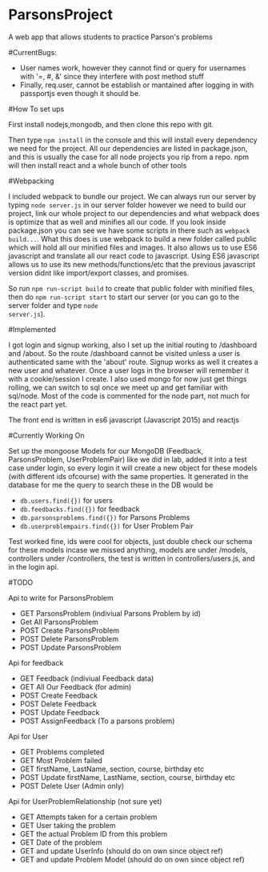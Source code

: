 # ParsonsProject
A web app that allows students to practice Parson's problems

#CurrentBugs:
* User names work, however they cannot find or query for usernames with '=, #, &' since they interfere with post method stuff
* Finally, req.user, cannot be establish or mantained after logging in with passportjs even though it should be. 

#How To set ups

First install nodejs,mongodb, and then clone this repo with git.

Then type <code>npm install</code> in the console and this will install every dependency we need for the project. All our dependencies are listed in package.json, and this is usually the case for all node projects you rip from a repo. npm will then install react and a whole bunch of other tools


#Webpacking

I included webpack to bundle our project. We can always run our server by typing <code>node server.js</code> in our server folder however we need to build our project, link our whole project to our dependencies and what webpack does is optimize that as well and minifies all our code. If you look inside package.json you can see we have some scripts in there such as <code>webpack build...</code>. What this does is use webpack to build a new folder called public which will hold all our minified files and images. It also allows us to use ES6 javascript and translate all our react code to javascript. Using ES6 javascript allows us to use its new methods/functions/etc that the previous javascript version didnt like import/export classes, and promises.

So run <code>npm run-script build</code> to create that public folder with minified files, then do <code>npm run-script start</code> to start our server (or you can go to the server folder and type <code>node server.js</code>).

#Implemented

I got login and signup working, also I set up the initial routing to /dashboard and /about. So the route /dashboard cannot be visited unless a user is authenticated same with the 'about' route. Signup works as well it creates a new user and whatever. Once a user logs in the browser will remember it with a cookie/session I create. I also used mongo for now just get things rolling, we can switch to sql once we meet up and get familiar with sql/node. Most of the code is commented for the node part, not much for the react part yet.

The front end is written in es6 javascript (Javascript 2015) and reactjs


#Currently Working On

Set up the mongoose Models for our MongoDB (Feedback, ParsonsProblem, UserProblemPair) like we did in lab, added it into a test case under login, so every login it will create a new object for these models (with different ids ofcourse) with the same properties. It generated in the database for me the query to search these in the DB would be 

* <code>db.users.find({})</code> for users
* <code>db.feedbacks.find({})</code> for feedback
* <code>db.parsonsproblems.find({})</code> for Parsons Problems
* <code>db.userproblempairs.find({})</code> for User Problem Pair

Test worked fine, ids were cool for objects, just double check our schema for these models incase we missed anything, models are under /models, controllers under /controllers, the test is written in controllers/users.js, and in the login api.

#TODO

Api to write for ParsonsProblem
* GET ParsonsProblem (indiviual Parsons Problem by id)
* Get All ParsonsProblem
* POST Create ParsonsProblem
* POST Delete ParsonsProblem
* POST Update ParsonsProblem

Api for feedback
* GET Feedback (indiviual Feedback data)
* GET All Our Feedback (for admin)
* POST Create Feedback
* POST Delete Feedback
* POST Update Feedback
* POST AssignFeedback (To a parsons problem)

Api for User
* GET Problems completed
* GET Most Problem failed
* GET firstName, LastName, section, course, birthday etc
* POST Update firstName, LastName, section, course, birthday etc
* POST Delete User (Admin only)

Api for UserProblemRelationship (not sure yet)
* GET Attempts taken for a certain problem
* GET User taking the problem
* GET the actual Problem ID from this problem
* GET Date of the problem
* GET and update UserInfo (should do on own since object ref)
* GET and update Problem Model (should do on own since object ref)
